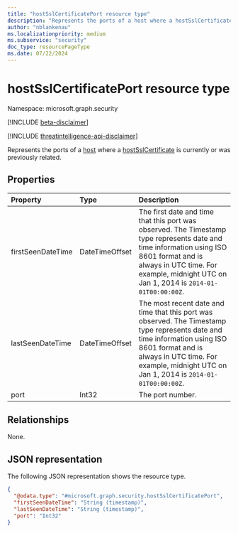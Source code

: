 ```yaml
---
title: "hostSslCertificatePort resource type"
description: "Represents the ports of a host where a hostSslCertificate is currently or was previously related."
author: "nblankenau"
ms.localizationpriority: medium
ms.subservice: "security"
doc_type: resourcePageType
ms.date: 07/22/2024
---
```


# hostSslCertificatePort resource type

Namespace: microsoft.graph.security

[!INCLUDE [beta-disclaimer](../../includes/beta-disclaimer.md)]

[!INCLUDE [threatintelligence-api-disclaimer](../../includes/threatintelligence-api-disclaimer.md)]

Represents the ports of a [host](../resources/security-host.md) where a [hostSslCertificate](../resources/security-hostsslcertificate.md) is currently or was previously related.

## Properties

|Property|Type|Description|
|:---|:---|:---|
|firstSeenDateTime|DateTimeOffset|The first date and time that this port was observed. The Timestamp type represents date and time information using ISO 8601 format and is always in UTC time. For example, midnight UTC on Jan 1, 2014 is `2014-01-01T00:00:00Z`.|
|lastSeenDateTime|DateTimeOffset|The most recent date and time that this port was observed. The Timestamp type represents date and time information using ISO 8601 format and is always in UTC time. For example, midnight UTC on Jan 1, 2014 is `2014-01-01T00:00:00Z`.|
|port|Int32|The port number.|

## Relationships

None.

## JSON representation

The following JSON representation shows the resource type.

<!-- {
  "blockType": "resource",
  "@odata.type": "microsoft.graph.security.hostSslCertificatePort"
}
-->
``` json
{
  "@odata.type": "#microsoft.graph.security.hostSslCertificatePort",
  "firstSeenDateTime": "String (timestamp)",
  "lastSeenDateTime": "String (timestamp)",
  "port": "Int32"
}
```
